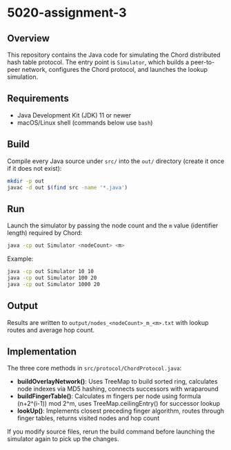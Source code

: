 # 5020-assignment-3

## Overview
This repository contains the Java code for simulating the Chord distributed hash table protocol. The entry point is `Simulator`, which builds a peer-to-peer network, configures the Chord protocol, and launches the lookup simulation.

## Requirements
- Java Development Kit (JDK) 11 or newer
- macOS/Linux shell (commands below use `bash`)

## Build
Compile every Java source under `src/` into the `out/` directory (create it once if it does not exist):

```bash
mkdir -p out
javac -d out $(find src -name '*.java')
```

## Run
Launch the simulator by passing the node count and the `m` value (identifier length) required by Chord:

```bash
java -cp out Simulator <nodeCount> <m>
```

Example:

```bash
java -cp out Simulator 10 10
java -cp out Simulator 100 20
java -cp out Simulator 1000 20
```

## Output
Results are written to `output/nodes_<nodeCount>_m_<m>.txt` with lookup routes and average hop count.

## Implementation
The three core methods in `src/protocol/ChordProtocol.java`:

- **buildOverlayNetwork()**: Uses TreeMap to build sorted ring, calculates node indexes via MD5 hashing, connects successors with wraparound
- **buildFingerTable()**: Calculates m fingers per node using formula (n+2^(i-1)) mod 2^m, uses TreeMap.ceilingEntry() for successor lookup
- **lookUp()**: Implements closest preceding finger algorithm, routes through finger tables, returns visited nodes and hop count

If you modify source files, rerun the build command before launching the simulator again to pick up the changes.